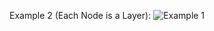 Example 2 (Each Node is a Layer):
![Example 1](https://user-images.githubusercontent.com/61238534/130358258-8fdce771-36d7-4dc2-b3fd-dece82b5c6c3.jpg)
